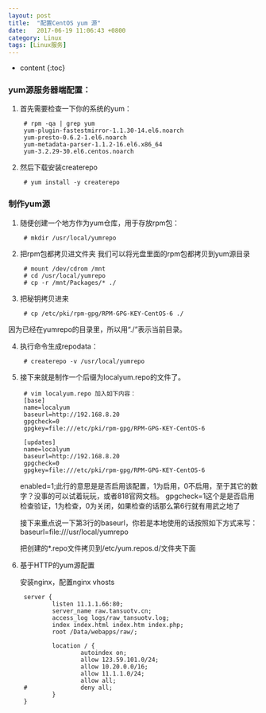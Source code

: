 ```yaml
---
layout: post
title:  "配置CentOS yum 源"
date:   2017-06-19 11:06:43 +0800
category: Linux
tags: [Linux服务]
---
```


* content
{:toc}

### yum源服务器端配置：


1. 首先需要检查一下你的系统的yum：

		# rpm -qa | grep yum
		yum-plugin-fastestmirror-1.1.30-14.el6.noarch
		yum-presto-0.6.2-1.el6.noarch
		yum-metadata-parser-1.1.2-16.el6.x86_64
		yum-3.2.29-30.el6.centos.noarch

2. 然后下载安装createrepo

		# yum install -y createrepo

### 制作yum源


1. 随便创建一个地方作为yum仓库，用于存放rpm包：

		# mkdir /usr/local/yumrepo

2. 把rpm包都拷贝进文件夹
我们可以将光盘里面的rpm包都拷贝到yum源目录

		# mount /dev/cdrom /mnt
		# cd /usr/local/yumrepo
		# cp -r /mnt/Packages/* ./


3. 把秘钥拷贝进来

		# cp /etc/pki/rpm-gpg/RPM-GPG-KEY-CentOS-6 ./
因为已经在yumrepo的目录里，所以用“./”表示当前目录。

4. 执行命令生成repodata：

		# createrepo -v /usr/local/yumrepo

5. 接下来就是制作一个后缀为localyum.repo的文件了。

		# vim localyum.repo 加入如下内容：
		[base]
		name=localyum
		baseurl=http://192.168.8.20
		gpgcheck=0
		gpgkey=file:///etc/pki/rpm-gpg/RPM-GPG-KEY-CentOS-6

		[updates]
		name=localyum
		baseurl=http://192.168.8.20
		gpgcheck=0
		gpgkey=file:///etc/pki/rpm-gpg/RPM-GPG-KEY-CentOS-6

	enabled=1;此行的意思是是否启用该配置，1为启用，0不启用，至于其它的数字？没事的可以试着玩玩，或者818官网文档。
	gpgcheck=1这个是是否启用检查验证，1为检查，0为关闭，如果检查的话那么第6行就有用武之地了

	接下来重点说一下第3行的baseurl，你若是本地使用的话按照如下方式来写：
	baseurl=file:///usr/local/yumrepo

	把创建的*.repo文件拷贝到/etc/yum.repos.d/文件夹下面


6. 基于HTTP的yum源配置

	安装nginx，配置nginx vhosts

		server {
		        listen 11.1.1.66:80;
		        server_name raw.tansuotv.cn;
		        access_log logs/raw_tansuotv.log;
		        index index.html index.htm index.php;
		        root /Data/webapps/raw/;

		        location / {
		                autoindex on;
		                allow 123.59.101.0/24;
		                allow 10.20.0.0/16;
		                allow 11.1.1.0/24;
		                allow all;
		#               deny all;
		        }
		}

